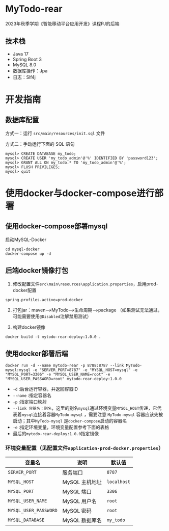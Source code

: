 # MyTodo-rear

2023年秋季学期《智能移动平台应用开发》课程PJ的后端

## 技术栈

- Java 17
- Spring Boot 3
- MySQL 8.0
- 数据库操作：Jpa
- 日志：Slf4j

# 开发指南

## 数据库配置

方式一：运行 `src/main/resources/init.sql` 文件

方式二：手动运行下面的 SQL 语句

```shell
mysql> CREATE DATABASE my_todo;
mysql> CREATE USER 'my_todo_admin'@'%' IDENTIFIED BY 'password123';
mysql> GRANT ALL ON my_todo.* TO 'my_todo_admin'@'%';
mysql> FLUSH PRIVILEGES;
mysql> quit
```

# 使用docker与docker-compose进行部署

## 使用docker-compose部署mysql

启动MySQL-Docker

```Shell
cd mysql-docker
docker-compose up -d
```

## 后端docker镜像打包

1. 修改配置文件`src\main\resources\application.properties`，启用prod-docker配置

```properties
spring.profiles.active=prod-docker
```

2. 打包jar：maven-->MyTodo-->生命周期-->package （如果测试无法通过，可能需要使用`@Disabled`注解禁用测试）

3. 构建docker镜像

```shell
docker build -t mytodo-rear-deploy:1.0.0 .
```

## 使用docker部署后端

```shell
docker run -d --name mytodo-rear -p 8788:8787 --link MyTodo-mysql:mysql -e "SERVER_PORT=8787" -e "MYSQL_HOST=mysql" -e "MYSQL_PORT=3306" -e "MYSQL_USER_NAME=root" -e "MYSQL_USER_PASSWORD=root" mytodo-rear-deploy:1.0.0 
```

- `-d` :后台运行容器，并返回容器ID
- `--name` :指定容器名
- `-p` :指定端口映射
- `--link 容器名：别名`，这里的别名`mysql`通过环境变量`MYSQL_HOST`传递，它代表着`mysql`连接着容器`MyTodo-mysql`
  ，需要注意 `MyTodo-mysql` 容器应该先被启动；其中`MyTodo-mysql` 是`docker-compose`启动的容器名
- `-e` :指定环境变量，环境变量配置参考下面的表格
- 最后的`mytodo-rear-deploy:1.0.0`指定镜像

### 环境变量配置（见配置文件`application-prod-docker.properties`）

| 变量名                   | 说明         | 默认值         |
|-----------------------|------------|-------------|
| `SERVER_PORT`         | 服务端口       | `8787`      |
| `MYSQL_HOST`          | MySQL 主机地址 | `localhost` |
| `MYSQL_PORT`          | MySQL 端口   | `3306`      |
| `MYSQL_USER_NAME`     | MySQL 用户名  | `root`      |
| `MYSQL_USER_PASSWORD` | MySQL 密码   | `root`      |
| `MYSQL_DATABASE`      | MySQL 数据库名 | `my_todo`   |